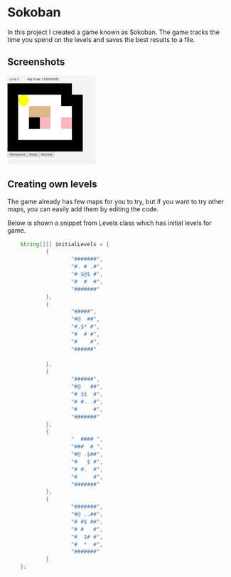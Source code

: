 
# Sokoban

In this project I created a game known as Sokoban. The game tracks the time you spend on the levels and saves the best results to a file.


## Screenshots
<img src="https://github.com/leeviallu/SokobanGame/blob/main/gameplay.png" width="200" height="200" />

## Creating own levels
The game already has few maps for you to try, but if you want to try other maps, you can easily add them by editing the code.

Below is shown a snippet from Levels class which has initial levels for game.
```java
    String[][] initialLevels = {
            {
                    "#######",
                    "#. # .#",
                    "# $@$ #",
                    "#  #  #",
                    "#######"
            },
            {
                    "#####",
                    "#@  ##",
                    "#.$* #",
                    "#  # #",
                    "#    #",
                    "######"

            },
            {
                    "######",
                    "#@   ##",
                    "# $$  #",
                    "# #. .#",
                    "#     #",
                    "#######"
            },
            {
                    "  #### ",
                    "###  # ",
                    "#@ .$##",
                    "#   $ #",
                    "# #.  #",
                    "#     #",
                    "#######"
            },
            {
                    "#######",
                    "#@ ..##",
                    "# #$ ##",
                    "# #   #",
                    "#  $# #",
                    "#  *  #",
                    "#######"
            }
    };
```

